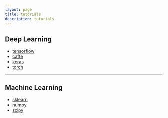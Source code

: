 ```yaml
---
layout: page
title: tutorials
description: tutorials
---
```


Deep Learning
---
- [tensorflow](https://www.tensorflow.org/tutorials/)
- [caffe](http://caffe.berkeleyvision.org/tutorial/)
- [keras](https://keras.io/)
- [torch](http://torch.ch/docs/tutorials.html)


---

Machine Learning
---
- [sklearn](http://scikit-learn.org/stable/tutorial/index.html)
- [numpy](http://www.numpy.org/)
- [scipy](https://docs.scipy.org/doc/numpy/user/quickstart.html)

